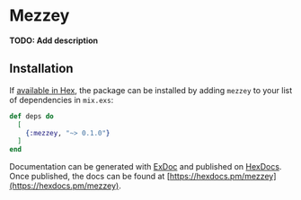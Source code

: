 # Mezzey

**TODO: Add description**

## Installation

If [available in Hex](https://hex.pm/docs/publish), the package can be installed
by adding `mezzey` to your list of dependencies in `mix.exs`:

```elixir
def deps do
  [
    {:mezzey, "~> 0.1.0"}
  ]
end
```

Documentation can be generated with [ExDoc](https://github.com/elixir-lang/ex_doc)
and published on [HexDocs](https://hexdocs.pm). Once published, the docs can
be found at [https://hexdocs.pm/mezzey](https://hexdocs.pm/mezzey).

